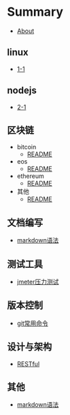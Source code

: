 # Summary

* [About](./README.md)

## linux

* [1-1](./linux/1-1.md)

## nodejs

* [2-1](./nodejs/2-1.md)

## 区块链

* bitcoin
  * [README](./区块链/bitcoin/README.md)
* eos
  * [README](./区块链/eos/README.md)
* ethereum
  * [README](./区块链/ethereum/README.md)
* 其他
  * [README](./区块链/其他/README.md)

## 文档编写

* [markdown语法](./文档编写/markdown语法.md)

## 测试工具

* [jmeter压力测试](./测试工具/jmeter压力测试.md)

## 版本控制

* [git常用命令](./版本控制/git常用命令.md)

## 设计与架构

* [RESTful](//chap01/1-1.md)

## 其他

* [markdown语法](qi-ta/markdownyu-fa.md)

